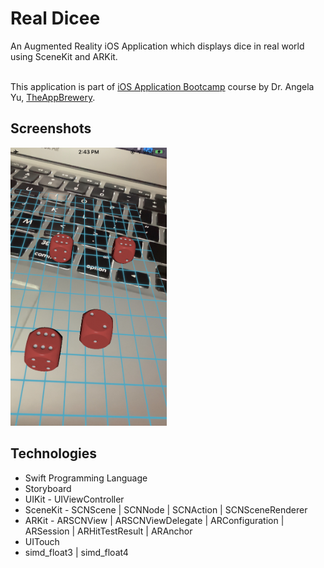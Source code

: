 #  Real Dicee
An Augmented Reality iOS Application which displays dice in real world using SceneKit and ARKit.

<br>This application is part of <a href="https://www.udemy.com/course/ios-13-app-development-bootcamp/">iOS Application Bootcamp</a> course by Dr. Angela Yu, <a href="https://www.appbrewery.co">TheAppBrewery</a>.

## Screenshots
<img src="dice.jpeg" width="250">

## Technologies
- Swift Programming Language
- Storyboard 
- UIKit - UIViewController 
- SceneKit - SCNScene | SCNNode | SCNAction | SCNSceneRenderer
- ARKit - ARSCNView | ARSCNViewDelegate | ARConfiguration | ARSession | ARHitTestResult | ARAnchor
- UITouch
- simd_float3 | simd_float4
